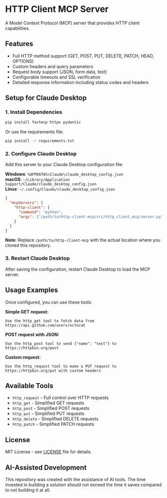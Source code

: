 # HTTP Client MCP Server

A Model Context Protocol (MCP) server that provides HTTP client capabilities.

## Features

- Full HTTP method support (GET, POST, PUT, DELETE, PATCH, HEAD, OPTIONS)
- Custom headers and query parameters
- Request body support (JSON, form data, text)
- Configurable timeouts and SSL verification
- Detailed response information including status codes and headers

## Setup for Claude Desktop

### 1. Install Dependencies

```bash
pip install fastmcp httpx pydantic
```

Or use the requirements file:

```bash
pip install -r requirements.txt
```

### 2. Configure Claude Desktop

Add this server to your Claude Desktop configuration file:

**Windows**: `%APPDATA%\Claude\claude_desktop_config.json`  
**macOS**: `~/Library/Application Support/Claude/claude_desktop_config.json`  
**Linux**: `~/.config/Claude/claude_desktop_config.json`

```json
{
  "mcpServers": {
    "http-client": {
      "command": "python",
      "args": ["/path/to/http-client-mcp/src/http_client_mcp/server.py"]
    }
  }
}
```

**Note**: Replace `/path/to/http-client-mcp` with the actual location where you cloned this repository.

### 3. Restart Claude Desktop

After saving the configuration, restart Claude Desktop to load the MCP server.

## Usage Examples

Once configured, you can use these tools:

**Simple GET request:**

```
Use the http_get tool to fetch data from https://api.github.com/users/octocat
```

**POST request with JSON:**

```
Use the http_post tool to send {"name": "test"} to https://httpbin.org/post
```

**Custom request:**

```
Use the http_request tool to make a PUT request to https://httpbin.org/put with custom headers
```

## Available Tools

- `http_request` - Full control over HTTP requests
- `http_get` - Simplified GET requests
- `http_post` - Simplified POST requests
- `http_put` - Simplified PUT requests
- `http_delete` - Simplified DELETE requests
- `http_patch` - Simplified PATCH requests

## License

MIT License - see [LICENSE](LICENSE) file for details.

## AI-Assisted Development

This repository was created with the assistance of AI tools. The time invested in building a solution should not exceed the time it saves compared to not building it at all.
